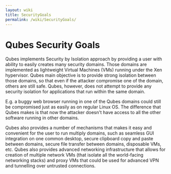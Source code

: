 ```yaml
---
layout: wiki
title: SecurityGoals
permalink: /wiki/SecurityGoals/
---
```


Qubes Security Goals
====================

Qubes implements Security by Isolation approach by providing a user with ability to easily creates many security domains. Those domains are implemented as lightweight Virtual Machines (VMs) running under the Xen hypervisor. Qubes main objective is to provide strong isolation between those domains, so that even if the attacker compromise one of the domain, others are still safe. Qubes, however, does not attempt to provide any security isolation for applications that run within the same domain.

E.g. a buggy web browser running in one of the Qubes domains could still be compromised just as easily as on regular Linux OS. The difference that Qubes makes is that now the attacker doesn't have access to all the other software running in other domains.

Qubes also provides a number of mechanisms that makes it easy and convenient for the user to run multiply domains, such as seamless GUI integration on one common desktop, secure clipboard copy and paste between domains, secure file transfer between domains, disposable VMs, etc. Qubes also provides advanced networking infrastructure that allows for creation of multiple network VMs (that isolate all the world-facing networking stacks) and proxy VMs that could be used for advanced VPN and tunnelling over untrusted connections.
